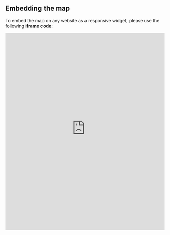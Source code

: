 ## Embedding the map

To embed the map on any website as a responsive widget, please use the following **iframe code**:

<iframe title="Euranet Map" aria-label="Map" id="euranet-map-social-media-platforms-news" src="https://social-media-platforms-news.vercel.app/" scrolling="no" frameborder="0"style="width: 0; min-width: 100% !important; border: none;" height="624"></iframe><script type="text/javascript">window.addEventListener("message",e=>{if("https://social-media-platforms-news.vercel.app"!==e.origin)return;let t=e.data;if(t.height){document.getElementById("euranet-map-social-media-platforms-news").height=t.height+"px"}},!1)</script>